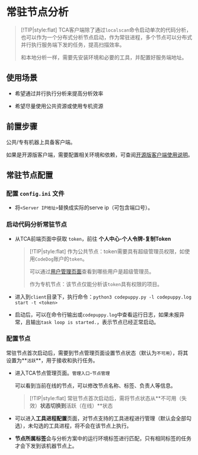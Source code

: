 # 常驻节点分析

> [!TIP|style:flat]
> TCA客户端除了通过`localscan`命令启动单次的代码分析，也可以作为一个分布式分析节点启动，作为常驻进程，多个节点可以分布式并行执行服务端下发的任务，提高扫描效率。
>
> 和本地分析一样，需要先安装环境和必要的工具，并配置好服务端地址。

## 使用场景

- 希望通过并行执行分析来提高分析效率

- 希望尽量使用公共资源或使用专机资源

## 前置步骤

公共/专有机器上具备客户端。

如果是开源版客户端，需要配置相关环境和依赖，可查阅[开源版客户端使用说明](配置说明.md#开源版客户端使用说明)。

## 常驻节点配置

### 配置 `config.ini` 文件

- 将`<Server IP地址>`替换成实际的serve ip（可包含端口号）。

### 启动代码分析常驻节点

- 从TCA前端页面中获取 `token`，前往 **个人中心-个人令牌-复制Token**

  > [!TIP|style:flat]
  > 作为公共节点：token需要具有超级管理员权限，如使用`CodeDog`账户的`token`。
  >
  > 可以通过[用户管理页面](../后台管理.md)查看到哪些用户是超级管理员。
  >
  > 作为专机节点：该节点仅能分析该`token`具有权限的项目。

- 进入到`client`目录下，执行命令：`python3 codepuppy.py -l codepuppy.log start -t <token>`

- 启动后，可以在命令行输出或`codepuppy.log`中查看运行日志，如果未报异常，且输出`task loop is started.`，表示节点已经正常启动。

### 配置节点

常驻节点首次启动后，需要到节点管理页面设置节点状态（默认为`不可用`），将其设置为**`活跃`**，用于接收和执行任务。

- 进入TCA节点管理页面。`管理入口`-`节点管理`

  可以看到当前在线的节点，可以修改节点名称、标签、负责人等信息。

  > [!TIP|style:flat]
  > 常驻节点首次启动后，需将节点状态从**不可用（失效）**状态切换到**活跃（在线）**状态

- 可以进入**工具进程配置**页面，对节点支持的工具进程进行管理（默认会全部勾选），未勾选的工具进程，将不会在该节点上执行。

- **节点所属标签**会与分析方案中的运行环境标签进行匹配，只有相同标签的任务才会下发到该机器节点上。

